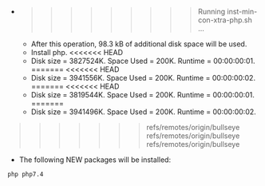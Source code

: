* >>>>>>>>> Running inst-min-con-xtra-php.sh ...
  * After this operation, 98.3 kB of additional disk space will be used.
  * Install php.
<<<<<<< HEAD
  * Disk size = 3827524K. Space Used = 200K. Runtime = 00:00:00:01.
=======
<<<<<<< HEAD
  * Disk size = 3941556K. Space Used = 200K. Runtime = 00:00:00:02.
=======
<<<<<<< HEAD
  * Disk size = 3819544K. Space Used = 200K. Runtime = 00:00:00:01.
=======
  * Disk size = 3941496K. Space Used = 200K. Runtime = 00:00:00:02.
>>>>>>> refs/remotes/origin/bullseye
>>>>>>> refs/remotes/origin/bullseye
>>>>>>> refs/remotes/origin/bullseye
  * The following NEW packages will be installed:
  ```bash
php php7.4
  ```
